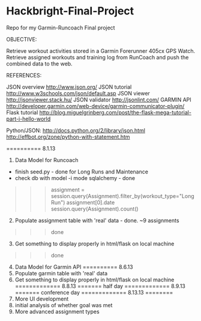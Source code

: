 Hackbright-Final-Project
========================

Repo for my Garmin-Runcoach Final project

OBJECTIVE:

Retrieve workout activities stored in a Garmin Forerunner 405cx GPS Watch.
Retrieve assigned workouts and training log from RunCoach and push the combined data to the web.


REFERENCES:

JSON overview http://www.json.org/
JSON tutorial http://www.w3schools.com/json/default.asp
JSON viewer http://jsonviewer.stack.hu/
JSON validator http://jsonlint.com/
GARMIN API http://developer.garmin.com/web-device/garmin-communicator-plugin/
Flask tutorial http://blog.miguelgrinberg.com/post/the-flask-mega-tutorial-part-i-hello-world


Python/JSON: http://docs.python.org/2/library/json.html
http://effbot.org/zone/python-with-statement.htm

========== 8.1.13
1. Data Model for Runcoach
 - finish seed.py - done for Long Runs and Maintenance
 - check db with model -i mode sqlalchemy - done

>>> assignment = session.query(Assignment).filter_by(workout_type="Long Run")
>>> assignment[0].date
>>> session.query(Assignment).count()

2. Populate assignment table with 'real' data - done. ~9 assignments 
>>> done

3. Get something to display properly in html/flask on local machine
>>> done


4. Data Model for Garmin API
========== 8.6.13
5. Populate garmin table with 'real' data
6. Get something to display properly in html/flask on local machine
============= 8.8.13 ======= half day
============= 8.9.13 ======= conference day
============= 8.13.13 ========
7. More UI development
8. initial analysis of whether goal was met
9. More advanced assignment types




